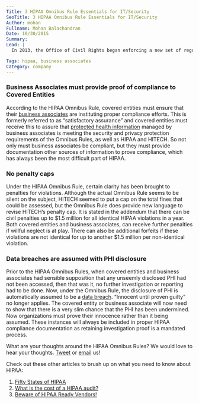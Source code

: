 ```yaml
---
Title: 3 HIPAA Omnibus Rule Essentials for IT/Security
SeoTitle: 3 HIPAA Omnibus Rule Essentials for IT/Security
Author: mohan
Fullname: Mohan Balachandran
Date: 10/30/2015
Summary: 
Lead: |
  In 2013, the Office of Civil Rights began enforcing a new set of regulations intending to improve patients’ access to their medical records and increase security to protected health information. Called the HIPAA Omnibus Rules, these litigations have forced healthcare organizations and their [business associates](https://catalyze.io/blog/catalyzes-success-as-a-hipaa-compliant-business-associate) to scrutinize how they store and transmit patient data. Changes included vary from new rules for [deceased patients](https://catalyze.io/blog/how-long-do-you-need-to-retain-medical-records-under-hipaa) to how providers market third party services, but here are three need-to-knows for the healthcare IT professional. 

Tags: hipaa, business associates
Category: company
---
```

### Business Associates must provide proof of compliance to Covered Entities
According to the HIPAA Omnibus Rule, covered entities must ensure that their [business associates](https://catalyze.io/blog/the-importance-of-business-associate-agreements-baas) are instituting proper compliance efforts. This is formerly referred to as “satisfactory assurance” and covered entities must receive this to assure that [protected health information](https://catalyze.io/learn/what-is-protected-health-information-or-phi) managed by business associates is meeting the security and privacy protection requirements of the Omnibus Rules, as well as HIPAA and HITECH. So not only must business associates be compliant, but they must provide documentation other sources of information to prove compliance, which has always been the most difficult part of HIPAA.

### No penalty caps
Under the HIPAA Omnibus Rule, certain clarity has been brought to penalties for violations. Although the actual Omnibus Rule seems to be silent on the subject, HITECH seemed to put a cap on the total fines that could be assessed, but the Omnibus Rule does provide new language to revise HITECH’s penalty cap. It is stated in the addendum that there can be civil penalties up to $1.5 million for all identical HIPAA violations in a year. Both covered entities and business associates, can receive further penalties if willful neglect is at play. There can also be additional forfeits if these violations are not identical for up to another $1.5 million per non-identical violation.

### Data breaches are assumed with PHI disclosure
Prior to the HIPAA Omnibus Rules, when covered entities and business associates had sensible supposition that any unseemly disclosed PHI had not been accessed, then that was it, no further investigation or reporting had to be done. Now, under the Omnibus Rule, the disclosure of PHI is automatically assumed to be a [data breach](https://catalyze.io/learn/hipaa-and-data-breaches). “Innocent until proven guilty” no longer applies. The covered entity or business associate will now need to show that there is a very slim chance that the PHI has been undermined. Now organizations must prove their innocence rather than it being assumed. These instances will always be included in proper HIPAA compliance documentation as retaining investigation proof is a mandated process.

What are your thoughts around the HIPAA Omnibus Rules? We would love to hear your thoughts. [Tweet](https://twitter.com/catalyzeio) or [email](hello@catalyze.io) us!

Check out these other articles to brush up on what you need to know about HIPAA:

1. [Fifty States of HIPAA](https://catalyze.io/blog/fifty-states-of-hipaa)
2. [What is the cost of a HIPAA audit?](https://catalyze.io/blog/what-is-the-cost-of-a-hipaa-audit)
3. [Beware of HIPAA Ready Vendors!](https://catalyze.io/blog/beware-of-hipaa-ready-vendors)
